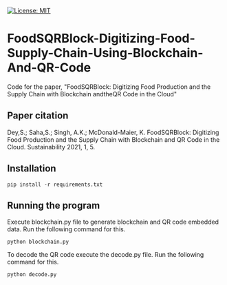 [![License: MIT](https://img.shields.io/badge/License-MIT-red.svg)](https://github.com/somdipdey/FoodSQRBlock-Digitizing-Food-Supply-Chain-Using-Blockchain-And-QR-Code/blob/main/LICENSE)

# FoodSQRBlock-Digitizing-Food-Supply-Chain-Using-Blockchain-And-QR-Code
Code for the paper, "FoodSQRBlock: Digitizing Food Production and the Supply Chain with Blockchain andtheQR Code in the Cloud"

## Paper citation

Dey,S.; Saha,S.; Singh, A.K.; McDonald-Maier, K. FoodSQRBlock: Digitizing Food Production and the Supply Chain with Blockchain and QR Code in the Cloud. Sustainability 2021, 1, 5.

## Installation

```
pip install -r requirements.txt
```

## Running the program

Execute blockchain.py file to generate blockchain and QR code embedded data. Run the following command for this.

```
python blockchain.py
```

To decode the QR code execute the decode.py file. Run the following command for this.

```
python decode.py
```
